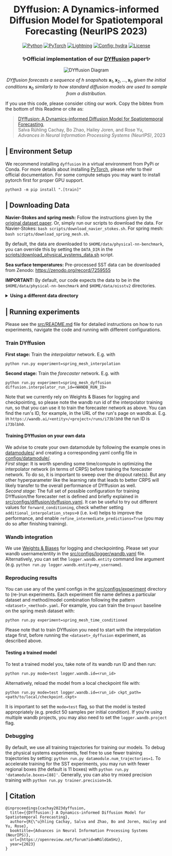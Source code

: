 <div align="center">

# DYffusion: A Dynamics-informed Diffusion Model for Spatiotemporal Forecasting (NeurIPS 2023)

<a href="https://pytorch.org/get-started/locally/"><img alt="Python" src="https://img.shields.io/badge/-Python 3.9+-blue?style=for-the-badge&logo=python&logoColor=white"></a>
<a href="https://pytorch.org/get-started/locally/"><img alt="PyTorch" src="https://img.shields.io/badge/-PyTorch -ee4c2c?style=for-the-badge&logo=pytorch&logoColor=white"></a>
<a href="https://pytorchlightning.ai/"><img alt="Lightning" src="https://img.shields.io/badge/-Lightning-792ee5?style=for-the-badge&logo=pytorchlightning&logoColor=white"></a>
<a href="https://hydra.cc/"><img alt="Config: hydra" src="https://img.shields.io/badge/config-hydra-89b8cd?style=for-the-badge&labelColor=gray"></a>
<a href="https://github.com/Rose-STL-Lab/dyffusion/blob/main/LICENSE"><img alt="License" src="https://img.shields.io/github/license/huggingface/datasets.svg?color=blue"></a>

<h3> ✨Official implementation of our <a href="https://arxiv.org/abs/2306.01984">DYffusion</a> paper✨ </h3>
 
![DYffusion Diagram](https://media.giphy.com/media/v1.Y2lkPTc5MGI3NjExOXpvdHB5bGY1aWltbTdoYTdxNW03bmdxaG9tMDN6dGY1ZTZ2OWU5ZCZlcD12MV9pbnRlcm5hbF9naWZfYnlfaWQmY3Q9Zw/h7yQszDENzsSiIUOpJ/giphy.gif)

*DYffusion forecasts a sequence of* $h$ *snapshots* $\mathbf{x}_1, \mathbf{x}_2, \dots, \mathbf{x}_h$
*given the initial conditions* $\mathbf{x}_0$ *similarly to how standard diffusion models are used to sample from a distribution.*

<!-- <img src="docs/img/DYffusion-diagram.png"> -->
</div>
If you use this code, please consider citing our work. Copy the bibtex from the bottom of this Readme or cite as:

> [DYffusion: A Dynamics-informed Diffusion Model for Spatiotemporal Forecasting](https://arxiv.org/abs/2306.01984),\
Salva Rühling Cachay, Bo Zhao, Hailey Joren, and Rose Yu,\
*Advances in Neural Information Processing Systems (NeurIPS)*, 2023

## | Environment Setup

We recommend installing ``dyffusion`` in a virtual environment from PyPi or Conda. 
For more details about installing [PyTorch](https://pytorch.org/get-started/locally/), please refer to their official documentation.
For some compute setups you may want to install pytorch first for proper GPU support.

    python3 -m pip install ".[train]"

## | Downloading Data

**Navier-Stokes and spring mesh:**
Follow the instructions given by the [original dataset paper](https://github.com/karlotness/nn-benchmark).
Or, simply run our scripts to download the data. For Navier-Stokes: ``bash scripts/download_navier_stokes.sh``.
For spring mesh: ``bash scripts/download_spring_mesh.sh``.

By default, the data are downloaded to ``$HOME/data/physical-nn-benchmark``, 
you can override this by setting the ``DATA_DIR`` in the [scripts/download_physical_systems_data.sh](scripts/download_physical_systems_data.sh) script.

**Sea surface temperatures:**
Pre-processed SST data can be downloaded from Zenodo: https://zenodo.org/record/7259555

**IMPORTANT:** By default, our code expects the data to be in the ``$HOME/data/physical-nn-benchmark`` and ``$HOME/data/oisstv2`` directories.

<details>
  <summary><b> Using a different data directory </b></summary>

If you want to use a different directory, you need to change the 
`datamodule.data_dir` command line argument (e.g. `python run.py datamodule.data_dir=/path/to/data`), or 
permanently edit the ``data_dir`` variable in the [src/configs/datamodule/_base_data_config.yaml](src/configs/datamodule/_base_data_config.yaml) file.
</details>

## | Running experiments

Please see the [src/README.md](src/README.md) file for detailed instructions on how to run experiments, navigate the code and running with different configurations.

### Train DYffusion

**First stage:** Train the *interpolator* network. E.g. with 

```
python run.py experiment=spring_mesh_interpolation
```

**Second stage:** Train the *forecaster* network. E.g. with 

```
python run.py experiment=spring_mesh_dyffusion diffusion.interpolator_run_id=<WANDB_RUN_ID>
```
Note that we currently rely on Weights & Biases for logging and checkpointing, 
so please note the wandb run id of the interpolator training run, so that you can use it to train the forecaster network as above.
You can find the run's ID, for example, in the URL of the run's page on wandb.ai.
E.g. in ``https://wandb.ai/<entity>/<project>/runs/i73blbh0`` the run ID is ``i73blbh0``.

#### Training DYffusion on your own data
We advise to create your own datamodule by following the example ones in [datamodules/](src/datamodules) and creating a
corresponding yaml config file in [configs/datamodule/](src/configs/datamodule).
<br>
*First stage:* It is worth spending some time/compute in optimizing the interpolator network (in terms of CRPS) before training the forecaster network.
To do so, it is important to sweep over the dropout rate(s). 
But any other hyperparameter like the learning rate that leads to better CRPS will likely transfer to the overall performance of DYffusion as well.
<br>
*Second stage:*
The full set of possible configuration for training DYffusion/the forecaster net is defined and briefly explained in [src/configs/diffusion/dyffusion.yaml](src/configs/diffusion/dyffusion.yaml).
It can be useful to try out different values for ``forward_conditioning``, 
check whether setting ``additional_interpolation_steps>0`` (i.e. ``k>0``) helps to improve the performance,
and enable ``refine_intermediate_predictions=True`` (you may do so after finishing training).

### Wandb integration

We use [Weights & Biases](https://wandb.ai/) for logging and checkpointing.
Please set your wandb username/entity in the [src/configs/logger/wandb.yaml](src/configs/logger/wandb.yaml) file.
Alternatively, you can set the `logger.wandb.entity` command line argument (e.g. `python run.py logger.wandb.entity=my_username`).

### Reproducing results
You can use any of the yaml configs in the [src/configs/experiment](src/configs/experiment) directory to (re-)run experiments.
Each experiment file name defines a particular dataset and method/model combination following the pattern ``<dataset>_<method>.yaml``.
For example, you can train the ``Dropout`` baseline on the spring mesh dataset with:

    python run.py experiment=spring_mesh_time_conditioned

Please note that to train DYffusion you need to start with the interpolation stage first, before running the ``<dataset>_dyffusion`` experiment,
as described above.

#### Testing a trained model
To test a trained model you, take note of its wandb run ID and then run:

    python run.py mode=test logger.wandb.id=<run_id>

Alternatively, reload the model from a local checkpoint file with:

    python run.py mode=test logger.wandb.id=<run_id> ckpt_path=<path/to/local/checkpoint.ckpt>

It is important to set the `mode=test` flag, so that the model is tested appropriately (e.g. predict 50 samples per initial condition).
If you're using multiple wandb projects, you may also need to set the `logger.wandb.project` flag.

### Debugging
By default, we use all training trajectories for training our models.
To debug the physical systems experiments, feel free to use fewer training trajectories by setting:
``python run.py datamodule.num_trajectories=1``. To accelerate training for the SST experiments, you may run with fewer
regional boxes (the default is 11 boxes) with ``python run.py 'datamodule.boxes=[88]'``.
Generally, you can also try mixed precision training with ``python run.py trainer.precision=16``.

## | Citation

    @inproceedings{cachay2023dyffusion,
      title={{DYffusion:} A Dynamics-informed Diffusion Model for Spatiotemporal Forecasting},
      author={R{\"u}hling Cachay, Salva and Zhao, Bo and Joren, Hailey and Yu, Rose},
      booktitle={Advances in Neural Information Processing Systems (NeurIPS)}, 
      url={https://openreview.net/forum?id=WRGldGm5Hz},
      year={2023}
    }